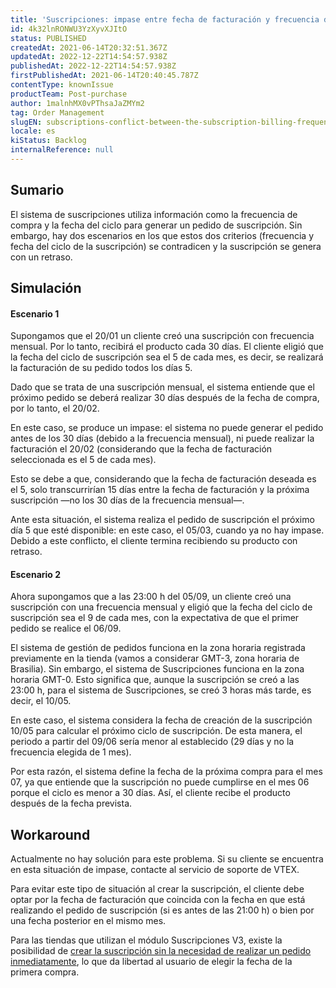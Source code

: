 ```yaml
---
title: 'Suscripciones: impase entre fecha de facturación y frecuencia del pedido'
id: 4k32lnRONWU3YzXyvXJItO
status: PUBLISHED
createdAt: 2021-06-14T20:32:51.367Z
updatedAt: 2022-12-22T14:54:57.938Z
publishedAt: 2022-12-22T14:54:57.938Z
firstPublishedAt: 2021-06-14T20:40:45.787Z
contentType: knownIssue
productTeam: Post-purchase
author: 1malnhMX0vPThsaJaZMYm2
tag: Order Management
slugEN: subscriptions-conflict-between-the-subscription-billing-frequency-and-cycle
locale: es
kiStatus: Backlog
internalReference: null
---
```


## Sumario

El sistema de suscripciones utiliza información como la frecuencia de compra y la fecha del ciclo para generar un pedido de suscripción. Sin embargo, hay dos escenarios en los que estos dos criterios (frecuencia y fecha del ciclo de la suscripción) se contradicen y la suscripción se genera con un retraso.

## Simulación

#### Escenario 1

Supongamos que el 20/01 un cliente creó una suscripción con frecuencia mensual. Por lo tanto, recibirá el producto cada 30 días. El cliente eligió que la fecha del ciclo de suscripción sea el 5 de cada mes, es decir, se realizará la facturación de su pedido todos los días 5.

Dado que se trata de una suscripción mensual, el sistema entiende que el próximo pedido se deberá realizar 30 días después de la fecha de compra, por lo tanto, el 20/02.

En este caso, se produce un impase: el sistema no puede generar el pedido antes de los 30 días (debido a la frecuencia mensual), ni puede realizar la facturación el 20/02 (considerando que la fecha de facturación seleccionada es el 5 de cada mes).

Esto se debe a que, considerando que la fecha de facturación deseada es el 5, solo transcurrirían 15 días entre la fecha de facturación y la próxima suscripción —no los 30 días de la frecuencia mensual—.

Ante esta situación, el sistema realiza el pedido de suscripción el próximo día 5 que esté disponible: en este caso, el 05/03, cuando ya no hay impase. Debido a este conflicto, el cliente termina recibiendo su producto con retraso. 

#### Escenario 2

Ahora supongamos que a las 23:00 h del 05/09, un cliente creó una suscripción con una frecuencia mensual y eligió que la fecha del ciclo de suscripción sea el 9 de cada mes, con la expectativa de que el primer pedido se realice el 06/09.

El sistema de gestión de pedidos funciona en la zona horaria registrada previamente en la tienda (vamos a considerar GMT-3, zona horaria de Brasilia). Sin embargo, el sistema de Suscripciones funciona en la zona horaria GMT-0. Esto significa que, aunque la suscripción se creó a las 23:00 h, para el sistema de Suscripciones, se creó 3 horas más tarde, es decir, el 10/05.

En este caso, el sistema considera la fecha de creación de la suscripción 10/05 para calcular el próximo ciclo de suscripción. De esta manera, el periodo a partir del 09/06 sería menor al establecido (29 días y no la frecuencia elegida de 1 mes).

Por esta razón, el sistema define la fecha de la próxima compra para el mes 07, ya que entiende que la suscripción no puede cumplirse en el mes 06 porque el ciclo es menor a 30 días. Así, el cliente recibe el producto después de la fecha prevista.

## Workaround

Actualmente no hay solución para este problema. Si su cliente se encuentra en esta situación de impase, contacte al servicio de soporte de VTEX. 

Para evitar este tipo de situación al crear la suscripción, el cliente debe optar por la fecha de facturación que coincida con la fecha en que está realizando el pedido de suscripción (si es antes de las 21:00 h) o bien por una fecha posterior en el mismo mes.

Para las tiendas que utilizan el módulo Suscripciones V3, existe la posibilidad de [crear la suscripción sin la necesidad de realizar un pedido inmediatamente](https://help.vtex.com/es/announcements/novo-modulo-assinaturas--6PfEmqovkZF97AZUp1owdf#nuevas-funcionalidades-para-su-cliente), lo que da libertad al usuario de elegir la fecha de la primera compra.

